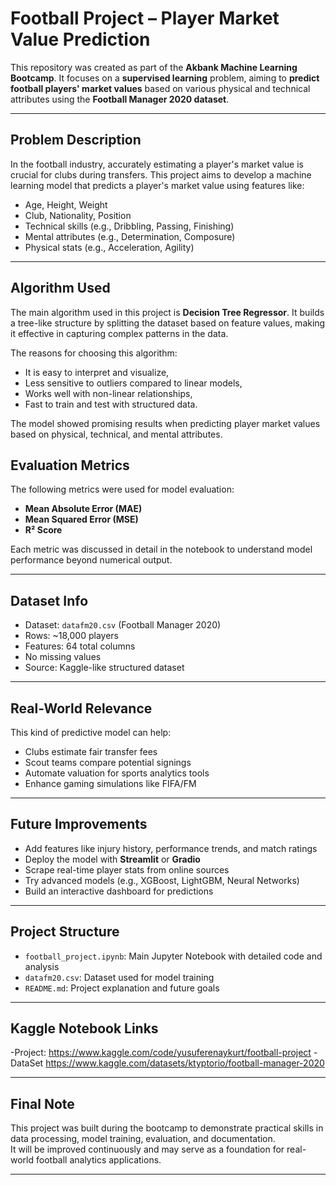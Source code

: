 # Football Project – Player Market Value Prediction

This repository was created as part of the **Akbank Machine Learning Bootcamp**. It focuses on a **supervised learning** problem, aiming to **predict football players' market values** based on various physical and technical attributes using the **Football Manager 2020 dataset**.

---

##  Problem Description

In the football industry, accurately estimating a player's market value is crucial for clubs during transfers. This project aims to develop a machine learning model that predicts a player's market value using features like:

- Age, Height, Weight  
- Club, Nationality, Position  
- Technical skills (e.g., Dribbling, Passing, Finishing)  
- Mental attributes (e.g., Determination, Composure)  
- Physical stats (e.g., Acceleration, Agility)

---

##  Algorithm Used

The main algorithm used in this project is **Decision Tree Regressor**. It builds a tree-like structure by splitting the dataset based on feature values, making it effective in capturing complex patterns in the data.

The reasons for choosing this algorithm:
- It is easy to interpret and visualize,
- Less sensitive to outliers compared to linear models,
- Works well with non-linear relationships,
- Fast to train and test with structured data.

The model showed promising results when predicting player market values based on physical, technical, and mental attributes.


##  Evaluation Metrics

The following metrics were used for model evaluation:

- **Mean Absolute Error (MAE)**
- **Mean Squared Error (MSE)**
- **R² Score**

Each metric was discussed in detail in the notebook to understand model performance beyond numerical output.

---

##  Dataset Info

- Dataset: `datafm20.csv` (Football Manager 2020)
- Rows: ~18,000 players
- Features: 64 total columns
- No missing values
- Source: Kaggle-like structured dataset

---

##  Real-World Relevance

This kind of predictive model can help:

- Clubs estimate fair transfer fees
- Scout teams compare potential signings
- Automate valuation for sports analytics tools
- Enhance gaming simulations like FIFA/FM

---

##  Future Improvements

- Add features like injury history, performance trends, and match ratings
- Deploy the model with **Streamlit** or **Gradio**
- Scrape real-time player stats from online sources
- Try advanced models (e.g., XGBoost, LightGBM, Neural Networks)
- Build an interactive dashboard for predictions

---

##  Project Structure

- `football_project.ipynb`: Main Jupyter Notebook with detailed code and analysis  
- `datafm20.csv`: Dataset used for model training  
- `README.md`: Project explanation and future goals

---

##  Kaggle Notebook Links

-Project: https://www.kaggle.com/code/yusuferenaykurt/football-project
-DataSet https://www.kaggle.com/datasets/ktyptorio/football-manager-2020

---

##  Final Note

This project was built during the bootcamp to demonstrate practical skills in data processing, model training, evaluation, and documentation.  
It will be improved continuously and may serve as a foundation for real-world football analytics applications.

---


